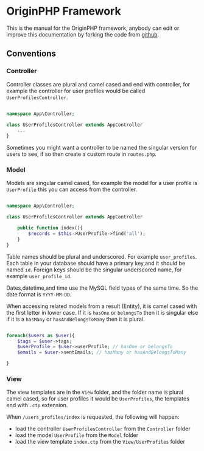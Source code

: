 # OriginPHP Framework

This is the manual for the OriginPHP framework, anybody can edit or improve this documentation by forking the code from [github](https://github.com/originphp/framework).

## Conventions

### Controller

Controller classes are plural and camel cased and end with controller, for example the controller for user profiles would be called `UserProfilesController`. 

````php

namespace App\Controller;

class UserProfilesController extends AppController
    ...
}

````

Sometimes you might want a controller to be named the singular version for users to see, if so then create a custom route in `routes.php`.

### Model

Models are singular camel cased, for example the model for a user profile is `UserProfile` this you can access from the controller.

````php

namespace App\Controller;

class UserProfilesController extends AppController

    public function index(){
        $records = $this->UserProfile->find('all');
    }
}

````
Table names should be plural and underscored. For example `user_profiles`. 
Each table in your database should have a primary key,and it should be named `id`. Foreign keys should be the singular underscored name, for example `user_profile_id`.

Dates,datetime,and time use the MySQL field types of the same time. So the date format is `YYYY-MM-DD`.

When accessing related models from a result (Entity), it is camel cased with the first letter in lower case. If it is `hasOne` or `belongsTo` then it is singular else if it is a `hasMany` or `hasAndBelongsToMany` then it is plural.


````php

foreach($users as $user){
    $tags = $user->tags;
    $userProfile = $user->userProfile; // hasOne or belongsTo
    $emails = $user->sentEmails; // hasMany or hasAndBelongsToMany 

}

````

### View

The view templates are in the `View` folder, and the folder name is plural camel cased, so for user profiles it would be `UserProfiles`, the templates
end with `.ctp` extension.

When `/users_profiles/index` is requested, the following will happen: 

- load the controller `UserProfilesController` from the `Controller` folder
- load the model `UserProfile` from the `Model` folder
- load the view template `index.ctp` from the `View/UserProfiles` folder